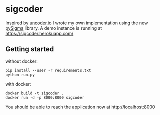 # sigcoder

Inspired by [uncoder.io](https://uncoder.io) I wrote my own implementation using the new [pySigma](https://github.com/SigmaHQ/pySigma) library.
A demo instance is running at https://sigcoder.herokuapp.com/

## Getting started

without docker:
```
pip install --user -r requirements.txt
python run.py
```

with docker:
```
docker build -t sigcoder .
docker run -d -p 8000:8000 sigcoder
```

You should be able to reach the application now at http://localhost:8000
